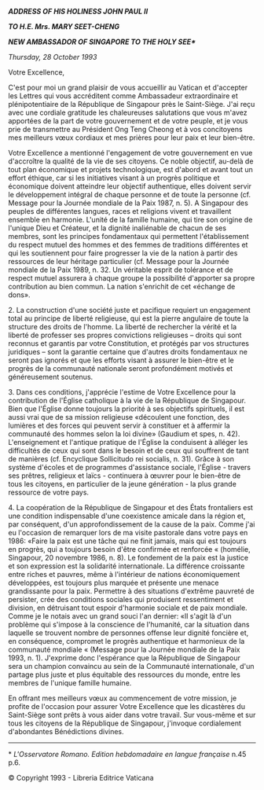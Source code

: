 ***ADDRESS OF HIS HOLINESS JOHN PAUL II***

***TO H.E. Mrs. MARY SEET-CHENG***

***NEW AMBASSADOR OF SINGAPORE TO THE HOLY SEE\****

*Thursday, 28 October 1993*

Votre Excellence,

C'est pour moi un grand plaisir de vous accueillir au Vatican et d'accepter les Lettres qui vous accréditent comme Ambassadeur extraordinaire et plénipotentiaire de la République de Singapour près le Saint-Siège. J'ai reçu avec une cordiale gratitude les chaleureuses salutations que vous m'avez apportées de la part de votre gouvernement et de votre peuple, et je vous prie de transmettre au Président Ong Teng Cheong et à vos concitoyens mes meilleurs vœux cordiaux et mes prières pour leur paix et leur bien-être.

Votre Excellence a mentionné l'engagement de votre gouvernement en vue d'accroître la qualité de la vie de ses citoyens. Ce noble objectif, au-delà de tout plan économique et projets technologique, est d'abord et avant tout un effort éthique, car si les initiatives visant à un progrès politique et économique doivent atteindre leur objectif authentique, elles doivent servir le développement intégral de chaque personne et de toute la personne (cf. Message pour la Journée mondiale de la Paix 1987, n. 5). A Singapour des peuples de différentes langues, races et religions vivent et travaillent ensemble en harmonie. L'unité de la famille humaine, qui tire son origine de l'unique Dieu et Créateur, et la dignité inaliénable de chacun de ses membres, sont les principes fondamentaux qui permettent l'établissement du respect mutuel des hommes et des femmes de traditions différentes et qui les soutiennent pour faire progresser la vie de la nation à partir des ressources de leur héritage particulier (cf. Message pour la Journée mondiale de la Paix 1989, n. 32. Un véritable esprit de tolérance et de respect mutuel assurera à chaque groupe la possibilité d'apporter sa propre contribution au bien commun. La nation s'enrichit de cet «échange de dons».

2\. La construction d'une société juste et pacifique requiert un engagement total au principe de liberté religieuse, qui est la pierre angulaire de toute la structure des droits de l'homme. La liberté de rechercher la vérité et la liberté de professer ses propres convictions religieuses – droits qui sont reconnus et garantis par votre Constitution, et protégés par vos structures juridiques – sont la garantie certaine que d'autres droits fondamentaux ne seront pas ignorés et que les efforts visant à assurer le bien-être et le progrès de la communauté nationale seront profondément motivés et généreusement soutenus.

3\. Dans ces conditions, j'apprécie l'estime de Votre Excellence pour la contribution de l'Église catholique à la vie de la République de Singapour. Bien que l'Église donne toujours la priorité à ses objectifs spirituels, il est aussi vrai que de sa mission religieuse «découlent une fonction, des lumières et des forces qui peuvent servir à constituer et à affermir la communauté des hommes selon la loi divine» (Gaudium et spes, n. 42). L'enseignement et l'antique pratique de l'Église la conduisent à alléger les difficultés de ceux qui sont dans le besoin et de ceux qui souffrent de tant de manières (cf. Encyclique Sollicitudo rei socialis, n. 31). Grâce à son système d'écoles et de programmes d'assistance sociale, l'Église - travers ses prêtres, religieux et laïcs - continuera à œuvrer pour le bien-être de tous les citoyens, en particulier de la jeune génération - la plus grande ressource de votre pays.

4\. La coopération de la République de Singapour et des États frontaliers est une condition indispensable d'une coexistence amicale dans la région et, par conséquent, d'un approfondissement de la cause de la paix. Comme j'ai eu l'occasion de remarquer lors de ma visite pastorale dans votre pays en 1986: «Faire la paix est une tâche qui ne finit jamais, mais qui est toujours en progrès, qui a toujours besoin d'être confirmée et renforcée « (homélie, Singapour, 20 novembre 1986, n. 8). Le fondement de la paix est la justice et son expression est la solidarité internationale. La différence croissante entre riches et pauvres, même à l'intérieur de nations économiquement développées, est toujours plus marquée et présente une menace grandissante pour la paix. Permettre à des situations d'extrême pauvreté de persister, crée des conditions sociales qui produisent ressentiment et division, en détruisant tout espoir d'harmonie sociale et de paix mondiale. Comme je le notais avec un grand souci l'an dernier: «Il s'agit là d'un problème qui s'impose à la conscience de l'humanité, car la situation dans laquelle se trouvent nombre de personnes offense leur dignité foncière et, en conséquence, compromet le progrès authentique et harmonieux de la communauté mondiale « (Message pour la Journée mondiale de la Paix 1993, n. 1). J'exprime donc l'espérance que la République de Singapour sera un champion convaincu au sein de la Communauté internationale, d'un partage plus juste et plus équitable des ressources du monde, entre les membres de l'unique famille humaine.

En offrant mes meilleurs vœux au commencement de votre mission, je profite de l'occasion pour assurer Votre Excellence que les dicastères du Saint-Siège sont prêts à vous aider dans votre travail. Sur vous-même et sur tous les citoyens de la République de Singapour, j'invoque cordialement d'abondantes Bénédictions divines.

* * *

\* *L'Osservatore Romano. Edition hebdomadaire en langue française* n.45 p.6.

© Copyright 1993 \- Libreria Editrice Vaticana